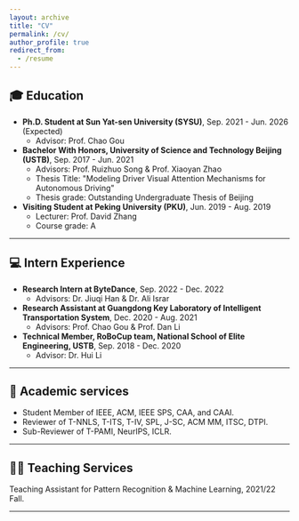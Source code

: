 ```yaml
---
layout: archive
title: "CV"
permalink: /cv/
author_profile: true
redirect_from:
  - /resume
---
```



## 🎓 Education
* **Ph.D. Student at Sun Yat-sen University (SYSU)**, Sep. 2021 - Jun. 2026 (Expected)
  * Advisor: Prof. Chao Gou
* **Bachelor With Honors, University of Science and Technology Beijing (USTB)**, Sep. 2017 - Jun. 2021
  * Advisors: Prof. Ruizhuo Song & Prof. Xiaoyan Zhao
  * Thesis Title: "Modeling Driver Visual Attention Mechanisms for Autonomous Driving"
  * Thesis grade: Outstanding Undergraduate Thesis of Beijing
* **Visiting Student at Peking University (PKU)**, Jun. 2019 - Aug. 2019
  * Lecturer: Prof. David Zhang
  * Course grade: A

------

## 💻 Intern Experience
* **Research Intern at ByteDance**, Sep. 2022 - Dec. 2022
  * Advisors: Dr. Jiuqi Han & Dr. Ali Israr
* **Research Assistant at Guangdong Key Laboratory of Intelligent Transportation System**, Dec. 2020 - Aug. 2021
  * Advisors: Prof. Chao Gou & Prof. Dan Li
* **Technical Member, RoBoCup team, National School of Elite Engineering, USTB**, Sep. 2018 - Dec. 2020
  * Advisor: Dr. Hui Li
 
------

## 🤝 Academic services
- Student Member of IEEE, ACM, IEEE SPS, CAA, and CAAI.
- Reviewer of T-NNLS, T-ITS, T-IV, SPL, J-SC, ACM MM, ITSC, DTPI.
- Sub-Reviewer of T-PAMI, NeurIPS, ICLR.

------

## 👨‍🏫 Teaching Services
Teaching Assistant for Pattern Recognition \& Machine Learning, 2021/22 Fall.

------

<!-- {% include base_path %}

Education
======
* B.S. in GitHub, GitHub University, 2012
* M.S. in Jekyll, GitHub University, 2014
* Ph.D in Version Control Theory, GitHub University, 2018 (expected)

Work experience
======
* Summer 2015: Research Assistant
  * Github University
  * Duties included: Tagging issues
  * Supervisor: Professor Git

* Fall 2015: Research Assistant
  * Github University
  * Duties included: Merging pull requests
  * Supervisor: Professor Hub
  
Skills
======
* Skill 1
* Skill 2
  * Sub-skill 2.1
  * Sub-skill 2.2
  * Sub-skill 2.3
* Skill 3

Publications
======
  <ul>{% for post in site.publications %}
    {% include archive-single-cv.html %}
  {% endfor %}</ul>
  
Talks
======
  <ul>{% for post in site.talks %}
    {% include archive-single-talk-cv.html %}
  {% endfor %}</ul>
  
Teaching
======
  <ul>{% for post in site.teaching %}
    {% include archive-single-cv.html %}
  {% endfor %}</ul>
  
Service and leadership
======
* Currently signed in to 43 different slack teams -->
